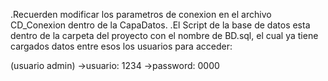 .Recuerden modificar los parametros de conexion en el archivo CD_Conexion dentro de la CapaDatos.
.El Script de la base de datos esta dentro de la carpeta del proyecto con el nombre de BD.sql, el cual ya tiene cargados datos entre esos los usuarios para acceder:
 
 (usuario admin)
 ->usuario: 1234
 ->password: 0000
 
 
 
 
